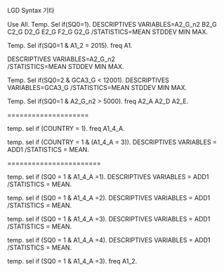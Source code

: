 LGD Syntax 기타


Use All.
Temp.
Sel if(SQ0=1).
DESCRIPTIVES VARIABLES=A2_G_n2 B2_G C2_G D2_G E2_G F2_G G2_G 
  /STATISTICS=MEAN STDDEV MIN MAX.


Temp.
Sel if(SQ0=1 & A1_2 = 2015).
freq A1.


DESCRIPTIVES VARIABLES=A2_G_n2  
  /STATISTICS=MEAN STDDEV MIN MAX.

Temp.
Sel if(SQ0=2 & GCA3_G < 12001).
DESCRIPTIVES VARIABLES=GCA3_G 
  /STATISTICS=MEAN STDDEV MIN MAX.

Temp.
Sel if(SQ0=1 & A2_G_n2 > 5000).
freq A2_A A2_D A2_E.

====================

temp.
sel if (COUNTRY = 1).
freq A1_4_A.


temp.
sel if (COUNTRY = 1 & (A1_4_A = 3)).
DESCRIPTIVES    VARIABLES    = ADD1
    /STATISTICS    = MEAN.

=======================

temp.
sel if (SQ0 = 1 & A1_4_A =1).
DESCRIPTIVES    VARIABLES    = ADD1
    /STATISTICS    = MEAN.


temp.
sel if (SQ0 = 1 & A1_4_A =2).
DESCRIPTIVES    VARIABLES    = ADD1
    /STATISTICS    = MEAN.


temp.
sel if (SQ0 = 1 & A1_4_A =3).
DESCRIPTIVES    VARIABLES    = ADD1
    /STATISTICS    = MEAN.

temp.
sel if (SQ0 = 1 & A1_4_A =4).
DESCRIPTIVES    VARIABLES    = ADD1
    /STATISTICS    = MEAN.




temp.
sel if (SQ0 = 1 & A1_4_A =3).
freq A1_2.
